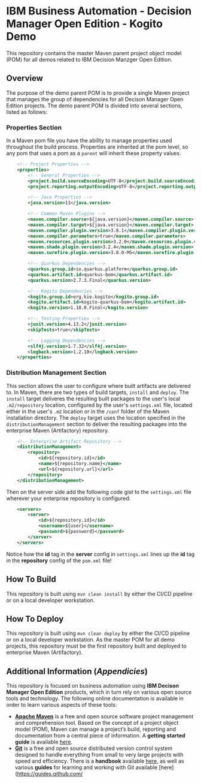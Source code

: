 # IBM Business Automation - Decision Manager Open Edition - Kogito Demo

This repository contains the master Maven parent project object model (POM) for all demos related to IBM Decision Manzger Open Edition.

## Overview

The purpose of the demo parent POM is to provide a single Maven project that manages the group of dependencies for all Decison Manager Open Edition projects.  The demo parent POM is divided into several sections, listed as follows:

### Properties Section

In a Maven pom file you have the ability to manage properties used throughout the build process.  Properties are inherited at the pom level, so any pom that uses a pom as a `parent` will inherit these property values.  

``` xml
	<!-- Project Properties -->
	<properties>
		<!-- General Properties -->
		<project.build.sourceEncoding>UTF-8</project.build.sourceEncoding>
		<project.reporting.outputEncoding>UTF-8</project.reporting.outputEncoding>

		<!-- Java Properties -->
		<java.version>11</java.version>

		<!-- Common Maven Plugins -->
		<maven.compiler.source>${java.version}</maven.compiler.source>
		<maven.compiler.target>${java.version}</maven.compiler.target>
		<maven.compiler.plugin.version>3.8.1</maven.compiler.plugin.version>
		<maven.compiler.parameters>true</maven.compiler.parameters>
		<maven.resources.plugin.version>3.2.0</maven.resources.plugin.version>
		<maven.shade.plugin.version>3.2.4</maven.shade.plugin.version>
		<maven.surefire.plugin.version>3.0.0-M5</maven.surefire.plugin.version>

		<!-- Quarkus Dependencies -->
		<quarkus.group.id>io.quarkus.platform</quarkus.group.id>
		<quarkus.artifact.id>quarkus-bom</quarkus.artifact.id>
		<quarkus.version>2.7.3.Final</quarkus.version>

		<!-- Kogito Dependencies -->
		<kogito.group.id>org.kie.kogito</kogito.group.id>
		<kogito.artifact.id>kogito-quarkus-bom</kogito.artifact.id>
		<kogito.version>1.18.0.Final</kogito.version>

		<!-- Testing Properties -->
		<junit.version>4.13.2</junit.version>
		<skipTests>true</skipTests>

		<!-- Logging Dependencies -->
		<slf4j.version>1.7.32</slf4j.version>
		<logback.version>1.2.10</logback.version>
	</properties>
```

### Distribution Management Section

This section allows the user to configure where built artifacts are delivered to.  In Maven, there are two types of build targets, `install` and `deploy`.  The `install` target deliveres the resulting built packages to the user's local `.m2/repository` location, configured by the user's `settings.xml` file, located either in the user's `.m2` location or in the `/conf` folder of the Maven installation directory.  The `deploy` target uses the location specified in the `distributionManagement` section to deliver the resulting packages into the enterprise Maven (Artifactory) repository.

``` xml
	<!-- Enterprise Artifact Repository -->
	<distributionManagement>
		<repository>
			<id>${repository.id}</id>
			<name>${repository.name}</name>
			<url>${repository.url}</url>
		</repository>
	</distributionManagement>
```

Then on the server side add the following code gist to the `settings.xml` file wherever your enterprise repository is configured:

``` xml
	<servers>
		<server>
			<id>${repository.id}</id>
			<username>${user}</username>
			<password>${password}</password>
		</server>
	</servers>
```

Notice how the **id** tag in the **server** config in `settings.xml` lines up the **id** tag in the **repository** config of the `pom.xml` file!

## How To Build

This repository is built using `mvn clean install` by either the CI/CD pipeline or on a local developer workstation.  

## How To Deploy

This repository is built using `mvn clean deploy` by either the CI/CD pipeline or on a local developer workstation.  As the master POM for all demo projects, this repository must be the first repository built and deployed to enterprise Maven (Artifactory).

## Additional Information (*Appendicies*)
This repository is focused on business automation using **IBM Decison Manager Open Edition** products, which in turn rely on various open source tools and technology. The following online documentation is available in order to learn various aspects of these tools:

- [**Apache Maven**](https://maven.apache.org/) is a free and open source software project management and comprehension tool. Based on
  the concept of a project object model (POM), Maven can manage a project’s build, reporting and documentation from a central piece of
  information. A **getting started guide** is available [here](http://maven.apache.org/guides/getting-started/).
- [**Git**](https://git-scm.com//) is a free and open source distributed version control system designed to handle everything
  from small to very large projects with speed and efficiency. There is a **handbook** available [here](https://guides.github.com/introduction/git-handbook/), as well as various **guides** for learning and working with Git available [here](https://guides.github.com/